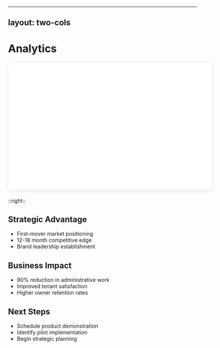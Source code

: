 
---
layout: two-cols
---

# Analytics

<script setup>
import { onMounted, ref } from 'vue'
import { Chart, registerables } from 'chart.js'

Chart.register(...registerables)

const chartRef = ref(null)

onMounted(() => {
  const ctx = chartRef.value.getContext('2d')
  new Chart(ctx, {
    type: 'line',
    data: {
      labels: ['Jan', 'Feb', 'Mar', 'Apr', 'May', 'Jun'],
      datasets: [{
        label: 'User Growth',
        data: [12, 19, 15, 25, 32, 45],
        borderColor: '#3b82f6',
        backgroundColor: 'rgba(59, 130, 246, 0.1)',
        borderWidth: 3,
        fill: true,
        tension: 0.4
      }, {
        label: 'Revenue ($K)',
        data: [8, 15, 12, 20, 28, 38],
        borderColor: '#10b981',
        backgroundColor: 'rgba(16, 185, 129, 0.1)',
        borderWidth: 3,
        fill: true,
        tension: 0.4
      }]
    },
    options: {
      responsive: true,
      maintainAspectRatio: false,
      plugins: {
        legend: {
          position: 'top',
        }
      },
      scales: {
        y: {
          beginAtZero: true,
          grid: {
            color: 'rgba(0, 0, 0, 0.1)'
          }
        },
        x: {
          grid: {
            color: 'rgba(0, 0, 0, 0.1)'
          }
        }
      }
    }
  })
})
</script>

<div class="chart-container" v-click>
  <canvas ref="chartRef" width="400" height="200"></canvas>
</div>

<style scoped>
.chart-container {
  width: 100%;
  height: 300px;
  margin: 20px 0;
  padding: 20px;
  background: white;
  border-radius: 8px;
  box-shadow: 0 2px 10px rgba(0, 0, 0, 0.1);
}
</style>

::right::

<div class="space-y-6" v-click>

## Strategic Advantage
- First-mover market positioning
- 12-18 month competitive edge
- Brand leadership establishment

</div>

<div class="space-y-6" v-click>

## Business Impact
- 90% reduction in administrative work
- Improved tenant satisfaction
- Higher owner retention rates

</div>

<div class="space-y-6" v-click>

## Next Steps
- Schedule product demonstration
- Identify pilot implementation
- Begin strategic planning

</div>
